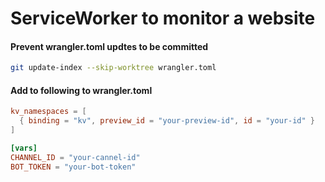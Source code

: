 # ServiceWorker to monitor a website

#### Prevent wrangler.toml updtes to be committed
```bash
git update-index --skip-worktree wrangler.toml
```

#### Add to following to wrangler.toml 
```toml
kv_namespaces = [
  { binding = "kv", preview_id = "your-preview-id", id = "your-id" }
]

[vars]
CHANNEL_ID = "your-cannel-id"
BOT_TOKEN = "your-bot-token"
```
